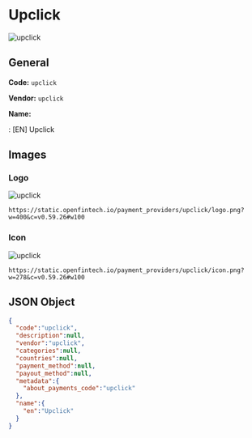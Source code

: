 
# Upclick 
![upclick](https://static.openfintech.io/payment_providers/upclick/logo.png?w=400&c=v0.59.26#w100)  

## General 
 
**Code:** `upclick` 
 
**Vendor:** `upclick` 
 
**Name:** 
 
:	[EN] Upclick 
 

## Images 

### Logo 
 
![upclick](https://static.openfintech.io/payment_providers/upclick/logo.png?w=400&c=v0.59.26#w100)  

```
https://static.openfintech.io/payment_providers/upclick/logo.png?w=400&c=v0.59.26#w100
```  

### Icon 
 
![upclick](https://static.openfintech.io/payment_providers/upclick/icon.png?w=278&c=v0.59.26#w100)  

```
https://static.openfintech.io/payment_providers/upclick/icon.png?w=278&c=v0.59.26#w100
```  

## JSON Object 

```json
{
  "code":"upclick",
  "description":null,
  "vendor":"upclick",
  "categories":null,
  "countries":null,
  "payment_method":null,
  "payout_method":null,
  "metadata":{
    "about_payments_code":"upclick"
  },
  "name":{
    "en":"Upclick"
  }
}
```  
